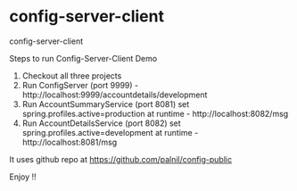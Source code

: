 # config-server-client
config-server-client

Steps to run Config-Server-Client Demo

1. Checkout all three projects
2. Run ConfigServer (port 9999) - http://localhost:9999/accountdetails/development
3. Run AccountSummaryService (port 8081) set spring.profiles.active=production at runtime - http://localhost:8082/msg
4. Run AccountDetailsService (port 8082) set spring.profiles.active=development at runtime - http://localhost:8081/msg


It uses github repo at https://github.com/palnil/config-public

Enjoy !!
